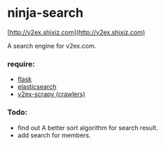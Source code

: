 ninja-search
===

[http://v2ex.shixiz.com](http://v2ex.shixiz.com)

A search engine for v2ex.com.

### require:

* [flask]()
* [elasticsearch]()
* [v2ex-scrapy (crawlers)]()

### Todo:

* find out A better sort algorithm for search result.
* add search for members.






